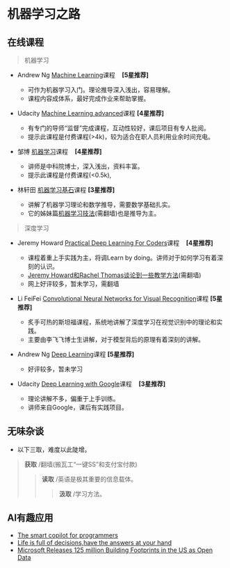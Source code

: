 # 机器学习之路
在线课程
-----------------
>机器学习
+ Andrew Ng [Machine Learning][3]课程        __[5星推荐]__
    - 可作为机器学习入门。理论推导深入浅出，容易理解。
    - 课程内容成体系，最好完成作业来帮助掌握。

+ Udacity [Machine Learning advanced][5]课程        __[4星推荐]__
    - 有专门的导师“监督”完成课程，互动性较好，课后项目有专人批阅。
    - 提示此课程是付费课程(>4k)，较为适合在职人员利用业余时间充电。

+ 邹博 [机器学习][12]课程        __[4星推荐]__ 
    - 讲师是中科院博士，深入浅出，资料丰富。
    - 提示此课程是付费课程(<0.5k),
    
+ 林轩田 [机器学习基石][4]课程        __[3星推荐]__  
    - 讲解了机器学习理论和数学推导，需要数学基础扎实。
    - 它的姊妹篇[机器学习技法][5](需翻墙)也是推导为主。 


>深度学习
+ Jeremy Howard [Practical Deep Learning For Coders][1]课程        __[4星推荐]__
    - 课程着重上手实践为主，将调Learn by doing。讲师对于如何学习有着深刻的认识。
    - [Jeremy Howard和Rachel Thomas谈论到一些教学方法][8](需翻墙) 
    - 网上好评较多，暂未学习，需翻墙

+ Li FeiFei [Convolutional Neural Networks for Visual Recognition][11]课程        __[5星推荐]__
    - 炙手可热的斯坦福课程，系统地讲解了深度学习在视觉识别中的理论和实践。
    - 主要由李飞飞博士生讲解，对于模型背后的原理有着深刻的讲解。

+ Andrew Ng [Deep Learning][7]课程        __[5星推荐]__
    - 好评较多，暂未学习

+ Udacity [Deep Learning with Google][2]课程        __[3星推荐]__
    - 理论讲解不多，偏重于上手训练。
    - 讲师来自Google，课后有实践项目。    



无味杂谈
------------
+ 以下三取，难度以此陡增。
> __获取__ /翻墙(搬瓦工“一键SS”和支付宝付款)          
>> __读取__ /英语是极其重要的信息载体。               
>>> __汲取__ /学习方法。             

AI有趣应用
-------------
+ [The smart copilot for programmers][9]
+ [Life is full of decisions,have the answers at your hand][10]
+ [Microsoft Releases 125 million Building Footprints in the US as Open Data][13]




[1]:http://course.fast.ai/
[2]:https://www.udacity.com/course/deep-learning--ud730
[3]:https://www.coursera.org/learn/machine-learning/
[4]:https://www.coursera.org/learn/ntumlone-mathematicalfoundations
[5]:https://cn.udacity.com/course/machine-learning-engineer-nanodegree--nd009-cn-advanced
[6]:https://www.youtube.com/watch?v=A-GxGCCAIrg&list=PLXVfgk9fNX2IQOYPmqjqWsNUFl2kpk1U2
[7]:https://www.coursera.org/specializations/deep-learning
[8]:https://www.youtube.com/watch?v=kzt3-FHdAeM
[9]:https://kite.com/
[10]:https://www.iboske.com/
[11]:http://www.mooc.ai/course/268
[12]:http://www.chinahadoop.cn/course/1068
[13]:https://blogs.bing.com/maps/2018-06/microsoft-releases-125-million-building-footprints-in-the-us-as-open-data/

